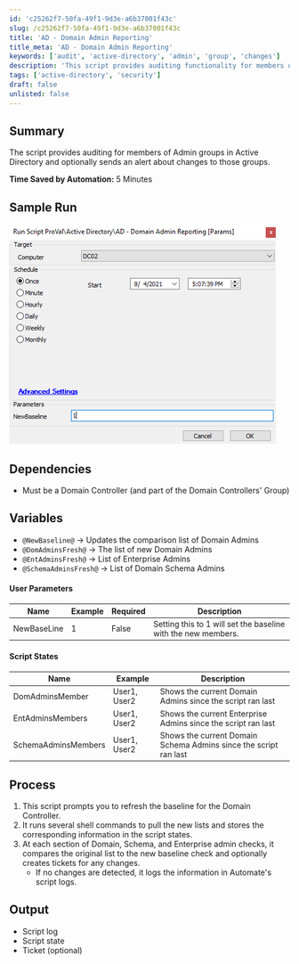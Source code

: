 ```yaml
---
id: 'c25262f7-50fa-49f1-9d3e-a6b37001f43c'
slug: /c25262f7-50fa-49f1-9d3e-a6b37001f43c
title: 'AD - Domain Admin Reporting'
title_meta: 'AD - Domain Admin Reporting'
keywords: ['audit', 'active-directory', 'admin', 'group', 'changes']
description: 'This script provides auditing functionality for members of Admin groups in Active Directory, allowing for optional alerts regarding any changes made to these groups. It is designed to run on a Domain Controller and can help maintain security and compliance by tracking modifications to critical administrative roles.'
tags: ['active-directory', 'security']
draft: false
unlisted: false
---
```


## Summary

The script provides auditing for members of Admin groups in Active Directory and optionally sends an alert about changes to those groups.

**Time Saved by Automation:** 5 Minutes

## Sample Run

![Sample Run](../../../static/img/docs/c25262f7-50fa-49f1-9d3e-a6b37001f43c/image_1.png)

## Dependencies

- Must be a Domain Controller (and part of the Domain Controllers' Group)

## Variables

- `@NewBaseline@` -> Updates the comparison list of Domain Admins
- `@DomAdminsFresh@` -> The list of new Domain Admins
- `@EntAdminsFresh@` -> List of Enterprise Admins
- `@SchemaAdminsFresh@` -> List of Domain Schema Admins

#### User Parameters

| Name         | Example | Required | Description                                           |
|--------------|---------|----------|-------------------------------------------------------|
| NewBaseLine  | 1       | False    | Setting this to 1 will set the baseline with the new members. |

#### Script States

| Name                   | Example          | Description                                         |
|------------------------|------------------|-----------------------------------------------------|
| DomAdminsMember         | User1, User2     | Shows the current Domain Admins since the script ran last |
| EntAdminsMembers       | User1, User2     | Shows the current Enterprise Admins since the script ran last |
| SchemaAdminsMembers    | User1, User2     | Shows the current Domain Schema Admins since the script ran last |

## Process

1. This script prompts you to refresh the baseline for the Domain Controller.
2. It runs several shell commands to pull the new lists and stores the corresponding information in the script states.
3. At each section of Domain, Schema, and Enterprise admin checks, it compares the original list to the new baseline check and optionally creates tickets for any changes.
   - If no changes are detected, it logs the information in Automate's script logs.

## Output

- Script log
- Script state
- Ticket (optional)

